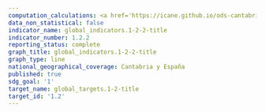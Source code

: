 ```yaml
---
computation_calculations: <a href='https://icane.github.io/ods-cantabria/assets/pdf/1.2.2.1.pdf' target='_blank'>Proporción de personas en riesgo de pobreza o exclusión social: indicador AROPE, considerando el umbral nacional de pobreza</a><br><a href='https://icane.github.io/ods-cantabria/assets/pdf/1.2.2.1_1.pdf' target='_blank'>Proporción de personas en riesgo de pobreza o exclusión social: indicador AROPE, considerando el umbral autonómico de pobreza</a><br><a href='https://icane.github.io/ods-cantabria/assets/pdf/1.2.2.2.pdf' target='_blank'>Proporción de personas en situación de carencia material y social severa</a><br><a href='https://icane.github.io/ods-cantabria/assets/pdf/1.2.2.3.pdf' target='_blank'>Proporción de personas viviendo en hogares con baja intensidad de trabajo</a>
data_non_statistical: false
indicator_name: global_indicators.1-2-2-title
indicator_number: 1.2.2
reporting_status: complete
graph_title: global_indicators.1-2-2-title
graph_type: line
national_geographical_coverage: Cantabria y España
published: true
sdg_goal: '1'
target_name: global_targets.1-2-title
target_id: '1.2'
---
```

